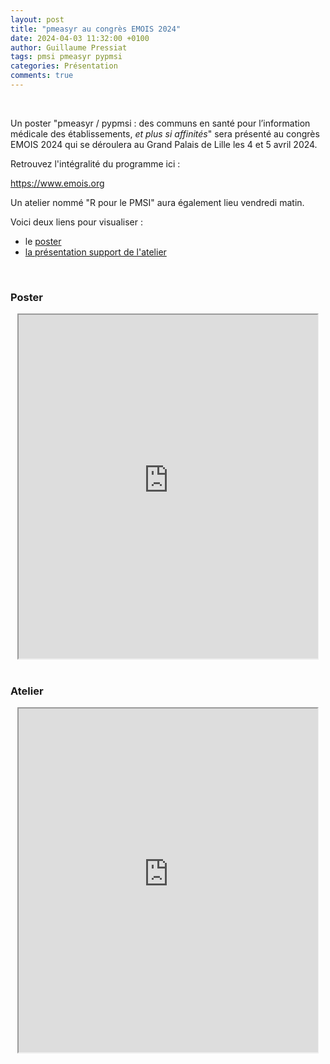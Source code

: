 ```yaml
---
layout: post
title: "pmeasyr au congrès EMOIS 2024"
date: 2024-04-03 11:32:00 +0100
author: Guillaume Pressiat
tags: pmsi pmeasyr pypmsi
categories: Présentation
comments: true
---
```



<br>

Un poster "pmeasyr / pypmsi : des communs en santé pour l’information
médicale des établissements, *et plus si affinités*" sera présenté au congrès EMOIS 2024 qui se déroulera au Grand Palais de Lille les 4 et 5 avril 2024.

Retrouvez l'intégralité du programme ici :

<a href="https://www.emois.org" target="_blank">https://www.emois.org</a>

Un atelier nommé "R pour le PMSI" aura également lieu vendredi matin.

<!--more-->


Voici deux liens pour visualiser : 

- le [poster](https://guillaumepressiat.github.io/emois-2024/assets/poster/poster-pmeasyr-etc-unie-A0-v5.3.pdf)
- [la présentation support de l'atelier](https://guillaumepressiat.github.io/emois-2024/#1)

<br>

### Poster

<center>
<iframe src="https://guillaumepressiat.github.io/emois-2024/assets/poster/poster-pmeasyr-etc-unie-A4-v5.3.pdf" width="95%" height = "550"></iframe>
</center>

<br>

### Atelier

<center>
<iframe src="https://guillaumepressiat.github.io/emois-2024/#1" width="95%" height = "550"></iframe>
</center>
